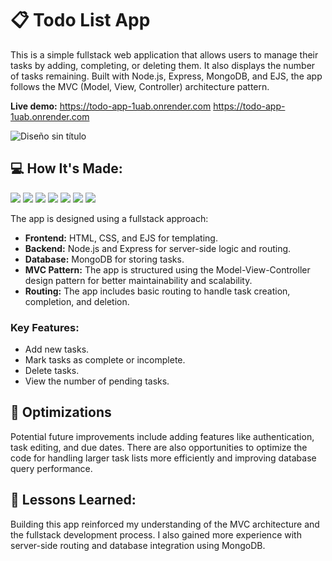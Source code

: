 # 📋  Todo List App

This is a simple fullstack web application that allows users to manage their tasks by adding, completing, or deleting them. It also displays the number of tasks remaining. Built with Node.js, Express, MongoDB, and EJS, the app follows the MVC (Model, View, Controller) architecture pattern.

**Live demo:** <a href="https://todo-app-1uab.onrender.com">https://todo-app-1uab.onrender.com</a>
https://todo-app-1uab.onrender.com

![Diseño sin título](https://github.com/user-attachments/assets/df2ebf4e-2839-4912-bfba-ac179032629c)

## 💻  How It's Made:

<img src="https://img.shields.io/badge/HTML5-E34F26?style=for-the-badge&logo=html5&logoColor=white" /> <img src="https://img.shields.io/badge/CSS3-1572B6?style=for-the-badge&logo=css3&logoColor=white" /> <img src="https://img.shields.io/badge/JavaScript-323330?style=for-the-badge&logo=javascript&logoColor=F7DF1E" /> <img src="https://img.shields.io/badge/Node%20js-339933?style=for-the-badge&logo=nodedotjs&logoColor=white" /> <img src="https://img.shields.io/badge/Express%20js-000000?style=for-the-badge&logo=express&logoColor=white" /> <img src="https://img.shields.io/badge/MongoDB-4EA94B?style=for-the-badge&logo=mongodb&logoColor=white" /> <img src="https://img.shields.io/badge/ejs-%23B4CA65.svg?style=for-the-badge&logo=ejs&logoColor=white" />

The app is designed using a fullstack approach:

- **Frontend:** HTML, CSS, and EJS for templating.
- **Backend:** Node.js and Express for server-side logic and routing.
- **Database:** MongoDB for storing tasks.
- **MVC Pattern:** The app is structured using the Model-View-Controller design pattern for better maintainability and scalability.
- **Routing:** The app includes basic routing to handle task creation, completion, and deletion.

### Key Features:
- Add new tasks.
- Mark tasks as complete or incomplete.
- Delete tasks.
- View the number of pending tasks.

## 🔧  Optimizations

Potential future improvements include adding features like authentication, task editing, and due dates. There are also opportunities to optimize the code for handling larger task lists more efficiently and improving database query performance.

## 🧠  Lessons Learned:

Building this app reinforced my understanding of the MVC architecture and the fullstack development process. I also gained more experience with server-side routing and database integration using MongoDB.



